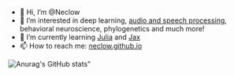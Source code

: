 - 👋 Hi, I’m @Neclow
- 👀 I’m interested in deep learning, [audio and speech processing](https://doi.org/10.1109/ICASSP43922.2022.9747348), behavioral neuroscience, phylogenetics and much more!
- 🌱 I’m currently learning [Julia](http://www.julialang.org) and [Jax](https://github.com/google/jax)
- 📫 How to reach me: [neclow.github.io](neclow.github.io)

![Anurag's GitHub stats](https://github-readme-stats-git-masterrstaa-rickstaa.vercel.app/api?username=Neclow&count_private=true)"

<!---
Neclow/Neclow is a ✨ special ✨ repository because its `README.md` (this file) appears on your GitHub profile.
You can click the Preview link to take a look at your changes.
--->

